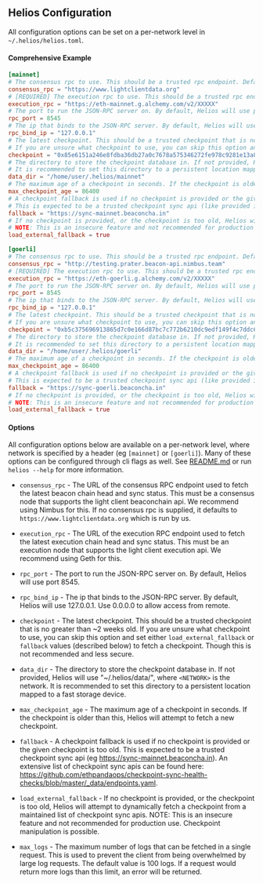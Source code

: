 ## Helios Configuration

All configuration options can be set on a per-network level in `~/.helios/helios.toml`.

#### Comprehensive Example

```toml
[mainnet]
# The consensus rpc to use. This should be a trusted rpc endpoint. Defaults to "https://www.lightclientdata.org".
consensus_rpc = "https://www.lightclientdata.org"
# [REQUIRED] The execution rpc to use. This should be a trusted rpc endpoint.
execution_rpc = "https://eth-mainnet.g.alchemy.com/v2/XXXXX"
# The port to run the JSON-RPC server on. By default, Helios will use port 8545.
rpc_port = 8545
# The ip that binds to the JSON-RPC server. By default, Helios will use 127.0.0.1. Use 0.0.0.0 to allow access from remote.
rpc_bind_ip = "127.0.0.1"
# The latest checkpoint. This should be a trusted checkpoint that is no greater than ~2 weeks old.
# If you are unsure what checkpoint to use, you can skip this option and set either `load_external_fallback` or `fallback` values (described below) to fetch a checkpoint. Though this is not recommended and less secure.
checkpoint = "0x85e6151a246e8fdba36db27a0c7678a575346272fe978c9281e13a8b26cdfa68"
# The directory to store the checkpoint database in. If not provided, Helios will use "~/.helios/data/mainnet", where `mainnet` is the network.
# It is recommended to set this directory to a persistent location mapped to a fast storage device.
data_dir = "/home/user/.helios/mainnet"
# The maximum age of a checkpoint in seconds. If the checkpoint is older than this, Helios will attempt to fetch a new checkpoint.
max_checkpoint_age = 86400
# A checkpoint fallback is used if no checkpoint is provided or the given checkpoint is too old.
# This is expected to be a trusted checkpoint sync api (like provided in https://github.com/ethpandaops/checkpoint-sync-health-checks/blob/master/_data/endpoints.yaml).
fallback = "https://sync-mainnet.beaconcha.in"
# If no checkpoint is provided, or the checkpoint is too old, Helios will attempt to dynamically fetch a checkpoint from a maintained list of checkpoint sync apis.
# NOTE: This is an insecure feature and not recommended for production use. Checkpoint manipulation is possible.
load_external_fallback = true

[goerli]
# The consensus rpc to use. This should be a trusted rpc endpoint. Defaults to Nimbus testnet.
consensus_rpc = "http://testing.prater.beacon-api.nimbus.team"
# [REQUIRED] The execution rpc to use. This should be a trusted rpc endpoint.
execution_rpc = "https://eth-goerli.g.alchemy.com/v2/XXXXX"
# The port to run the JSON-RPC server on. By default, Helios will use port 8545.
rpc_port = 8545
# The ip that binds to the JSON-RPC server. By default, Helios will use 127.0.0.1. Use 0.0.0.0 to allow access from remote.
rpc_bind_ip = "127.0.0.1"
# The latest checkpoint. This should be a trusted checkpoint that is no greater than ~2 weeks old.
# If you are unsure what checkpoint to use, you can skip this option and set either `load_external_fallback` or `fallback` values (described below) to fetch a checkpoint. Though this is not recommended and less secure.
checkpoint = "0xb5c375696913865d7c0e166d87bc7c772b6210dc9edf149f4c7ddc6da0dd4495"
# The directory to store the checkpoint database in. If not provided, Helios will use "~/.helios/data/goerli", where `goerli` is the network.
# It is recommended to set this directory to a persistent location mapped to a fast storage device.
data_dir = "/home/user/.helios/goerli"
# The maximum age of a checkpoint in seconds. If the checkpoint is older than this, Helios will attempt to fetch a new checkpoint.
max_checkpoint_age = 86400
# A checkpoint fallback is used if no checkpoint is provided or the given checkpoint is too old.
# This is expected to be a trusted checkpoint sync api (like provided in https://github.com/ethpandaops/checkpoint-sync-health-checks/blob/master/_data/endpoints.yaml).
fallback = "https://sync-goerli.beaconcha.in"
# If no checkpoint is provided, or the checkpoint is too old, Helios will attempt to dynamically fetch a checkpoint from a maintained list of checkpoint sync apis.
# NOTE: This is an insecure feature and not recommended for production use. Checkpoint manipulation is possible.
load_external_fallback = true
```


#### Options

All configuration options below are available on a per-network level, where network is specified by a header (eg `[mainnet]` or `[goerli]`). Many of these options can be configured through cli flags as well. See [README.md](./README.md#additional-options) or run `helios --help` for more information.


- `consensus_rpc` - The URL of the consensus RPC endpoint used to fetch the latest beacon chain head and sync status. This must be a consensus node that supports the light client beaconchain api. We recommend using Nimbus for this. If no consensus rpc is supplied, it defaults to `https://www.lightclientdata.org` which is run by us.

- `execution_rpc` - The URL of the execution RPC endpoint used to fetch the latest execution chain head and sync status. This must be an execution node that supports the light client execution api. We recommend using Geth for this.

- `rpc_port` - The port to run the JSON-RPC server on. By default, Helios will use port 8545.

- `rpc_bind_ip` - The ip that binds to the JSON-RPC server. By default, Helios will use 127.0.0.1. Use 0.0.0.0 to allow access from remote.

- `checkpoint` - The latest checkpoint. This should be a trusted checkpoint that is no greater than ~2 weeks old. If you are unsure what checkpoint to use, you can skip this option and set either `load_external_fallback` or `fallback` values (described below) to fetch a checkpoint. Though this is not recommended and less secure.

- `data_dir` - The directory to store the checkpoint database in. If not provided, Helios will use "~/.helios/data/<NETWORK>", where `<NETWORK>` is the network. It is recommended to set this directory to a persistent location mapped to a fast storage device.

- `max_checkpoint_age` - The maximum age of a checkpoint in seconds. If the checkpoint is older than this, Helios will attempt to fetch a new checkpoint.

- `fallback` - A checkpoint fallback is used if no checkpoint is provided or the given checkpoint is too old. This is expected to be a trusted checkpoint sync api (eg https://sync-mainnet.beaconcha.in). An extensive list of checkpoint sync apis can be found here: https://github.com/ethpandaops/checkpoint-sync-health-checks/blob/master/_data/endpoints.yaml.

- `load_external_fallback` - If no checkpoint is provided, or the checkpoint is too old, Helios will attempt to dynamically fetch a checkpoint from a maintained list of checkpoint sync apis. NOTE: This is an insecure feature and not recommended for production use. Checkpoint manipulation is possible.

- `max_logs` - The maximum number of logs that can be fetched in a single request. This is used to prevent the client from being overwhelmed by large log requests. The default value is 100 logs. If a request would return more logs than this limit, an error will be returned.

